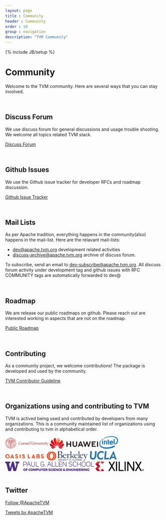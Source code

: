 ```yaml
---
layout: page
title : Community
header : Community
order : 10
group : navigation
description: "TVM Community"
---
```


{% include JB/setup %}

# Community

Welcome to the TVM community. Here are several ways that you can stay involved.

<br>

## Discuss Forum

We use discuss forum for general discussions and usage trouble shooting.
We welcome all topics related TVM stack.

<a href="https://discuss.tvm.ai" class="link-btn">Discuss Forum</a>

<br>


## Github Issues
We use the Github issue tracker for developer RFCs and roadmap discussion.

<a href="https://github.com/dmlc/tvm/issues/" class="link-btn">Github Issue Tracker</a>

<br>

## Mail Lists

As per Apache tradition, everything happens in the community(also) happens in the mail-list.
Here are the relavant mail-lists:

- [dev@apache.tvm.org](https://lists.apache.org/list.html?dev@tvm.apache.org) development related activities
- [discuss-archive@apache.tvm.org](https://lists.apache.org/list.html?discuss-archive@tvm.apache.org) archive of discuss forum.

To subscribe, send an email to dev-subscribe@apache.tvm.org.
All discuss forum activity under development tag and github issues with RFC COMMUNITY tags
are automatically forwarded to dev@

<br>

## Roadmap

We are release our public roadmaps on github.
Please reach out are interested working in aspects that are not on the roadmap.

<a href="https://github.com/dmlc/tvm/projects/1" class="link-btn">Public Roadmap</a>

<br>

## Contributing
As a community project, we welcome contributions!
The package is developed and used by the community.

<a href="https://docs.tvm.ai/contribute" class="link-btn">TVM Contributor Guideline</a>

<br>

## Organizations using and contributing to TVM

TVM is actived being used and contributed by developers from many organizations.
This is a community maintained list of organizations using and contributing to tvm
in alphabetical order.


<div class="community_logo">
  <img src="images/community/cornell.svg" height="35" />
  <img src="images/community/huawei.png" height="35" />
  <img src="images/community/intel.png" height="40" />
  <img src="images/community/oasislabs.png" height="30" />
  <img src="images/community/ucberkeley.png" height="30" />
  <img src="images/community/ucla.png" height="35" />
  <img src="images/community/uwcse.png" height="30" />
  <img src="images/community/xilinx.png" height="30" />
</div>
<br>

## Twitter

<a href="https://twitter.com/ApacheTVM?ref_src=twsrc%5Etfw" class="twitter-follow-button" data-show-count="false">Follow @ApacheTVM</a><script async src="https://platform.twitter.com/widgets.js" charset="utf-8"></script>

<a class="twitter-timeline" width="500" height="700" href="https://twitter.com/ApacheTVM?ref_src=twsrc%5Etfw">Tweets by ApacheTVM</a> <script async src="https://platform.twitter.com/widgets.js" charset="utf-8"></script>
